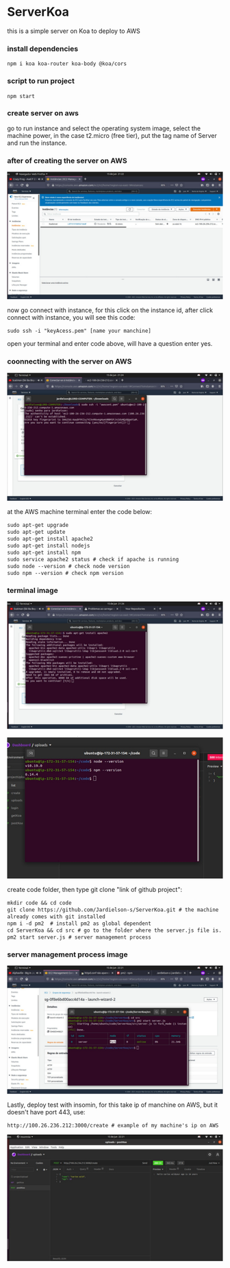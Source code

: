 # ServerKoa
this is a simple server on Koa to deploy to AWS

### install dependencies
```
npm i koa koa-router koa-body @koa/cors

```
### script to run project
```
npm start

```
### create server on aws
<p>
go to run instance and select the operating system image, select the machine power, in the case t2.micro (free tier), put the tag name of Server and run the instance.
</p>

### after of creating the server on AWS

![alt text](https://github.com/Jardielson-s/ServerKoa/blob/main/Images/image2.jpeg)

<p>
now go connect with instance, for this click on the instance id, after click connect with instance, you will see this code:</p>

  ```
  sudo ssh -i "keyAcess.pem" [name your manchine]
  ```
  
  <p>open your terminal and enter code above, will have a question enter yes.</p>
  
  ###  coonnecting with the server on AWS  
  
  ![alt line](https://github.com/Jardielson-s/ServerKoa/blob/main/Images/image4.jpeg)
  
  
  <p>at the AWS machine terminal enter the code below:</p>
  
  ```
  sudo apt-get upgrade
  sudo apt-get update
  sudo apt-get install apache2
  sudo apt-get install nodejs
  sudo apt-get install npm
  sudo service apache2 status # check if apache is running
  sudo node --version # check node version
  sudo npm --version # check npm version
  ```
  
 ### terminal image
   
 ![alt line](https://github.com/Jardielson-s/ServerKoa/blob/main/Images/image10.jpeg)
  
 ![alt line](https://github.com/Jardielson-s/ServerKoa/blob/main/Images/image8.jpeg)
 
 <p> create code folder, then type git clone "link of github project":</p>
 
 ```
 mkdir code && cd code
 git clone https://github.com/Jardielson-s/ServerKoa.git # the machine already comes with git installed
 npm i -d pm2  # install pm2 as global dependent
 cd ServerKoa && cd src # go to the folder where the server.js file is.
 pm2 start server.js # server management process
 ```
 ### server management process image
 
 ![alt line](https://github.com/Jardielson-s/ServerKoa/blob/main/Images/image7.jpeg)
 
 <p> Lastly, deploy test with insomin, for this take ip of manchine on AWS, but it doesn't have port 443, use:</p>
 
 ```
 http://100.26.236.212:3000/create # example of my machine's ip on AWS
 ```
 
 ![alt line](https://github.com/Jardielson-s/ServerKoa/blob/main/Images/image9.jpeg)
